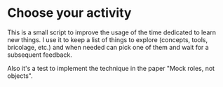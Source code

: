 # Choose your activity

This is a small script to improve the usage of the time dedicated to learn new things. I use it to keep a list of things to explore (concepts, tools, bricolage, etc.) and when needed can pick one of them and wait for a subsequent feedback.

Also it's a test to implement the technique in the paper "Mock roles, not objects".
